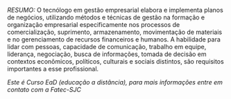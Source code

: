 *RESUMO:*
O tecnólogo em gestão empresarial elabora e implementa planos de negócios, utilizando métodos e técnicas de gestão na formação e organização empresarial especificamente nos processos de comercialização, suprimento, armazenamento, movimentação de materiais e no gerenciamento de recursos financeiros e humanos. A habilidade para lidar com pessoas, capacidade de comunicação, trabalho em equipe, liderança, negociação, busca de informações, tomada de decisão em contextos econômicos, políticos, culturais e sociais distintos, são requisitos importantes a esse profissional.

*Este é Curso EaD (educação a distância), para mais informações entre em contato com a Fatec-SJC*
